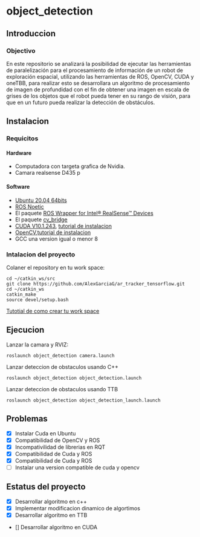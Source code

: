 # object_detection
## Introduccion
### Objectivo
En este repositorio se analizará la posibilidad de ejecutar las herramientas de paralelización para el procesamiento de información de un robot de exploración espacial, utilizando las herramientas de ROS, OpenCV, CUDA y oneTBB, para realizar esto se desarrollara un algoritmo de procesamiento de imagen de profundidad con el fin de obtener una imagen en escala de grises de los objetos que el robot pueda tener en su rango de visión, para que en un futuro pueda realizar la detección de obstáculos.

## Instalacion 
### Requicitos 
#### Hardware
- Computadora con targeta grafica de Nvidia.
- Camara realsense D435 p
#### Software
- [Ubuntu 20.04 64bits]( https://ubuntu.com/download/desktop)
- [ROS Noetic](http://wiki.ros.org/noetic)
- El paquete  [ROS Wrapper for Intel® RealSense™ Devices](https://github.com/IntelRealSense/realsense-ros)
- El paquete [cv_bridge](http://wiki.ros.org/cv_bridge)
- [CUDA V10.1.243](https://developer.nvidia.com/cuda-toolkit-archive), [tutorial de instalacion](https://linuxconfig.org/how-to-install-cuda-on-ubuntu-20-04-focal-fossa-linux)
- [OpenCV](https://opencv.org/),[tutorial de instalacion](https://linuxize.com/post/how-to-install-opencv-on-ubuntu-20-04/#installing-opencv-from-the-source)
- GCC una version igual o menor 8
### Intalacion del proyecto

Colaner el repository en tu work space:
```
cd ~/catkin_ws/src
git clone https://github.com/AlexGarciaG/ar_tracker_tensorflow.git
cd ~/catkin_ws
catkin_make
source devel/setup.bash
```
[Tutotial de como crear tu work space](http://wiki.ros.org/ROS/Tutorials/InstallingandConfiguringROSEnvironment)
## Ejecucion
Lanzar la camara y RVIZ:
```
roslaunch object_detection camera.launch 
```
Lanzar deteccion de obstaculos usando C++
```
roslaunch object_detection object_detection.launch 
```
 Lanzar deteccion de obstaculos usando TTB
```
roslaunch object_detection object_detection_launch.launch 
```
## Problemas
- [x] Instalar Cuda en Ubuntu
- [x] Compatibilidad de OpenCV y ROS
- [x] Incompativilidad de librerias en RQT 
- [x] Compatibilidad de Cuda y ROS
- [x] Compatibilidad de Cuda y ROS
- [ ] Instalar una version compatible de cuda y opencv

## Estatus del proyecto
- [x] Desarrollar algoritmo en c++
- [x] Implementar modificacion dinamico de algortimos
- [x] Desarrollar algoritmo en TTB
- [] Desarrollar algoritmo en CUDA



